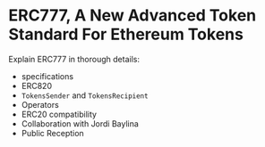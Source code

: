 # ERC777, A New Advanced Token Standard For Ethereum Tokens

Explain ERC777 in thorough details:

 - specifications
 - ERC820
 - `TokensSender` and `TokensRecipient`
 - Operators
 - ERC20 compatibility
 - Collaboration with Jordi Baylina
 - Public Reception
